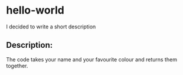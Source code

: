 # hello-world
I decided to write a short description

## Description:
The code takes your name and your favourite colour and returns them together. 

